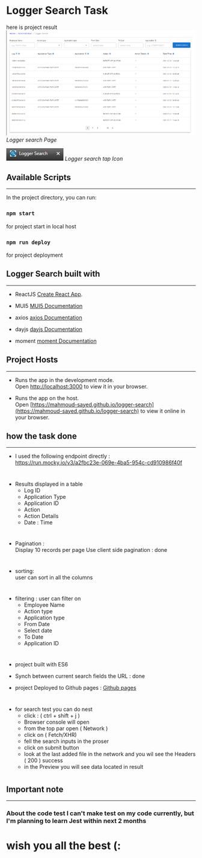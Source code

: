 # Logger Search Task

here is project result
![Semantic description of image](./assets/Screenshot%202022-10-09%20131349.png)*Logger search Page*

![Semantic description of image](./assets/Screenshot%202022-10-09%20130631.png)
*Logger search tap Icon*



## Available Scripts
---
In the project directory, you can run:

### `npm start`
for project start in local host

### `npm run deploy`
for project deployment


## Logger Search built with
---
- ReactJS [Create React App](https://github.com/facebook/create-react-app).

- MUI5 [MUI5 Documentation](https://mui.com/)

- axios [axios Documentation](https://axios-http.com/docs/intro)

- dayjs [dayjs Documentation](https://day.js.org/)

- moment [moment Documentation](https://momentjs.com/)


## Project Hosts
---

- Runs the app in the development mode.\
Open [http://localhost:3000](http://localhost:3000) to view it in your browser.

- Runs the app on the host.\
Open [https://mahmoud-sayed.github.io/logger-search](https://mahmoud-sayed.github.io/logger-search) to view it online in your browser.

## how the task done
---

- I used the following endpoint directly : https://run.mocky.io/v3/a2fbc23e-069e-4ba5-954c-cd910986f40f
#
-  Results displayed in a table
    - Log ID
    - Application Type
    - Application ID
    - Action
    - Action Details
    - Date : Time
#
- Pagination :\
Display 10 records per page
Use client side pagination : done
#
- sorting:\
user can sort in all the columns
#
- filtering : user can filter on 
    - Employee Name
    - Action type
    - Application type
    - From Date
    - Select date
    - To Date
    - Application ID
#
- project built with ES6
- Synch between current search fields the URL : done

- project Deployed to Github pages : [Github pages](https://github.com/gitname/react-gh-pages)
#
- for search test you can do nest
    - click : ( ctrl + shift + j )
    - Browser console will open
    - from the top par open ( Network )
    - click on ( Fetch/XHR)
    - fell the search inputs in the proser 
    - click on submit button
    - look at the last added file in the network and you wil see the Headers ( 200 ) success
    - in the Preview you will see data located in result
#
## Important note
---

### About the code test I can't make test on my code currently, but I'm planning to learn Jest within next 2 months

#
#
# wish you all the best (:
